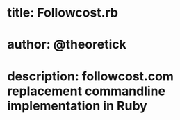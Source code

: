 # title: Followcost.rb
# author: @theoretick
#
# description: followcost.com replacement commandline implementation in Ruby
#
